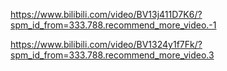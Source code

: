 https://www.bilibili.com/video/BV13j411D7K6/?spm_id_from=333.788.recommend_more_video.-1


https://www.bilibili.com/video/BV1324y1f7Fk/?spm_id_from=333.788.recommend_more_video.3

